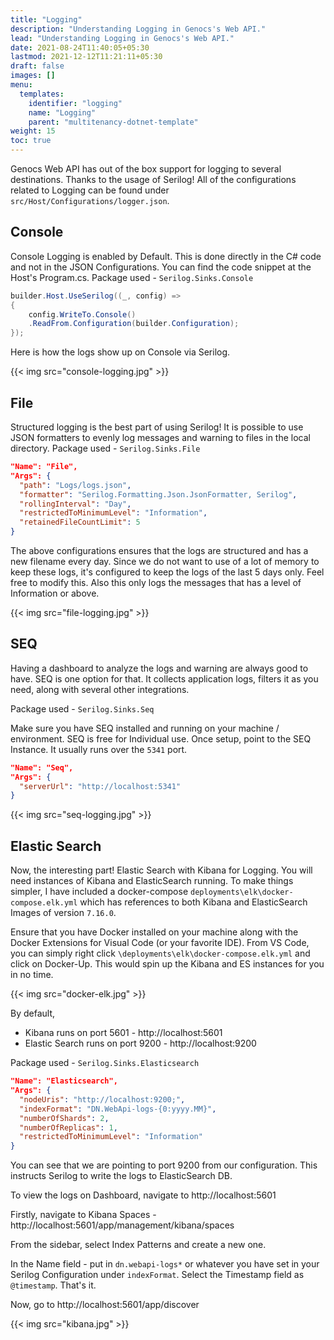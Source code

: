 ```yaml
---
title: "Logging"
description: "Understanding Logging in Genocs's Web API."
lead: "Understanding Logging in Genocs's Web API."
date: 2021-08-24T11:40:05+05:30
lastmod: 2021-12-12T11:21:11+05:30
draft: false
images: []
menu:
  templates:
    identifier: "logging"
    name: "Logging"
    parent: "multitenancy-dotnet-template"
weight: 15
toc: true
---
```

Genocs Web API has out of the box support for logging to several destinations. Thanks to the usage of Serilog! All of the configurations related to Logging can be found under `src/Host/Configurations/logger.json`.

## Console

Console Logging is enabled by Default. This is done directly in the C# code and not in the JSON Configurations. You can find the code snippet at the Host's Program.cs. Package used - `Serilog.Sinks.Console`

``` C#
builder.Host.UseSerilog((_, config) =>
{
    config.WriteTo.Console()
    .ReadFrom.Configuration(builder.Configuration);
});
```

Here is how the logs show up on Console via Serilog.

{{< img src="console-logging.jpg" >}}

## File

Structured logging is the best part of using Serilog! It is possible to use JSON formatters to evenly log messages and warning to files in the local directory. Package used - `Serilog.Sinks.File`

``` json
"Name": "File",
"Args": {
  "path": "Logs/logs.json",
  "formatter": "Serilog.Formatting.Json.JsonFormatter, Serilog",
  "rollingInterval": "Day",
  "restrictedToMinimumLevel": "Information",
  "retainedFileCountLimit": 5
}
```

The above configurations ensures that the logs are structured and has a new filename every day. Since we do not want to use of a lot of memory to keep these logs, it's configured to keep the logs of the last 5 days only. Feel free to modify this. Also this only logs the messages that has a level of Information or above.

{{< img src="file-logging.jpg" >}}

## SEQ

Having a dashboard to analyze the logs and warning are always good to have. SEQ is one option for that. It collects application logs, filters it as you need, along with several other integrations.

Package used - `Serilog.Sinks.Seq`

Make sure you have SEQ installed and running on your machine / environment. SEQ is free for Individual use. Once setup, point to the SEQ Instance. It usually runs over the `5341` port.

``` json
"Name": "Seq",
"Args": {
  "serverUrl": "http://localhost:5341"
}
```


{{< img src="seq-logging.jpg" >}}

## Elastic Search

Now, the interesting part! Elastic Search with Kibana for Logging. You will need instances of Kibana and ElasticSearch running. To make things simpler, I have included a docker-compose `deployments\elk\docker-compose.elk.yml` which has references to both Kibana and ElasticSearch Images of version `7.16.0`.

Ensure that you have Docker installed on your machine along with the Docker Extensions for Visual Code (or your favorite IDE). From VS Code, you can simply right click `\deployments\elk\docker-compose.elk.yml` and click on Docker-Up. This would spin up the Kibana and ES instances for you in no time.

{{< img src="docker-elk.jpg" >}}

By default,
- Kibana runs on port 5601 - http://localhost:5601
- Elastic Search runs on port 9200 - http://localhost:9200

Package used - `Serilog.Sinks.Elasticsearch`

``` json
"Name": "Elasticsearch",
"Args": {
  "nodeUris": "http://localhost:9200;",
  "indexFormat": "DN.WebApi-logs-{0:yyyy.MM}",
  "numberOfShards": 2,
  "numberOfReplicas": 1,
  "restrictedToMinimumLevel": "Information"
}
```

You can see that we are pointing to port 9200 from our configuration. This instructs Serilog to write the logs to ElasticSearch DB.

To view the logs on Dashboard, navigate to http://localhost:5601

Firstly, navigate to Kibana Spaces - http://localhost:5601/app/management/kibana/spaces

From the sidebar, select Index Patterns and create a new one.

In the Name field - put in `dn.webapi-logs*` or whatever you have set in your Serilog Configuration under `indexFormat`. Select the Timestamp field as `@timestamp`. That's it.

Now, go to http://localhost:5601/app/discover

{{< img src="kibana.jpg" >}}
